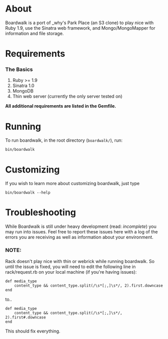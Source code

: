 # About #

Boardwalk is a port of _why's Park Place (an S3 clone) to play nice with Ruby 
1.9, use the Sinatra web framework, and Mongo/MongoMapper for information and 
file storage.

# Requirements #
### The Basics ###
1. Ruby >= 1.9
2. Sinatra 1.0
3. MongoDB
4. Thin web server (currently the only server tested on)

**All additional requirements are listed in the Gemfile.**

# Running #
To run boardwalk, in the root directory (`boardwalk/`), run:

	bin/boardwalk

# Customizing #
If you wish to learn more about customizing boardwalk, just type

	bin/boardwalk --help

# Troubleshooting #

While Boardwalk is still under heavy development (read: _incomplete_) you may
run into issues. Feel free to report these issues here with a log of the errors
you are receiving as well as information about your environment.

### NOTE: ###
Rack doesn't play nice with thin or webrick while running boardwalk. So 
until the issue is fixed, you will need to edit the following line in
rack/request.rb on your local machine (if you're having issues):
			
	def media_type
		content_type && content_type.split(/\s*[;,]\s*/, 2).first.downcase
	end
	
to..
			
	def media_type
		content_type && content_type.split(/\s*[;,]\s*/, 2).first#.downcase
	end
	
This should fix everything.